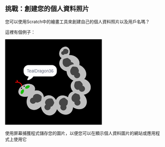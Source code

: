 ## 挑戰：創建您的個人資料照片

您可以使用Scratch中的繪畫工具來創建自己的個人資料照片以及用戶名嗎？

這裡有個例子：

![個人資料照片例子](images/usernames-picture.png)

使用屏幕捕獲程式儲存您的圖片，以便您可以在顯示個人資料圖片的網站或應用程式上使用它